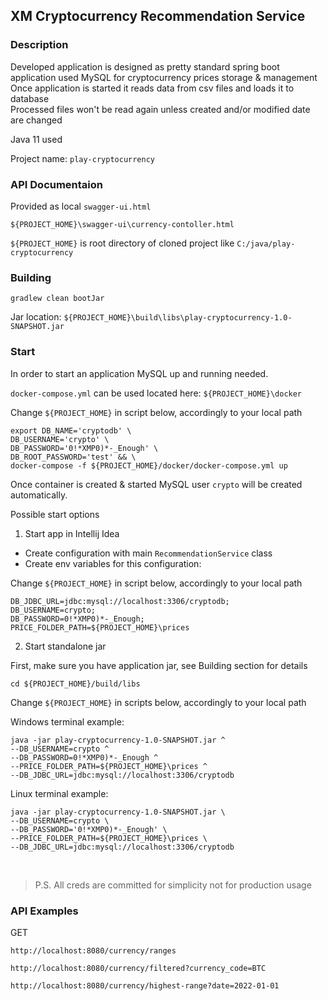 ## XM Cryptocurrency Recommendation Service

### Description

Developed application is designed as pretty standard spring boot application
used MySQL for cryptocurrency prices storage & management  
Once application is started it reads data from csv files and loads it to database  
Processed files won't be read again unless created and/or modified date are changed

Java 11 used

Project name: `play-cryptocurrency`

### API Documentaion

Provided as local `swagger-ui.html`

`${PROJECT_HOME}\swagger-ui\currency-contoller.html`

`${PROJECT_HOME}` is root directory of cloned project like `C:/java/play-cryptocurrency`

### Building

```shell
gradlew clean bootJar
```

Jar location: `${PROJECT_HOME}\build\libs\play-cryptocurrency-1.0-SNAPSHOT.jar`

### Start

In order to start an application MySQL up and running needed.

`docker-compose.yml` can be used located here: `${PROJECT_HOME}\docker`

Change `${PROJECT_HOME}` in script below, accordingly to your local path

```shell
export DB_NAME='cryptodb' \
DB_USERNAME='crypto' \
DB_PASSWORD='0!*XMP0)*-_Enough' \
DB_ROOT_PASSWORD='test' && \
docker-compose -f ${PROJECT_HOME}/docker/docker-compose.yml up
```

Once container is created & started MySQL user `crypto` will be created automatically.

Possible start options

1. Start app in Intellij Idea

- Create configuration with main `RecommendationService` class
- Create env variables for this configuration:

 Change `${PROJECT_HOME}` in script below, accordingly to your local path

```shell
DB_JDBC_URL=jdbc:mysql://localhost:3306/cryptodb;  
DB_USERNAME=crypto;  
DB_PASSWORD=0!*XMP0)*-_Enough;  
PRICE_FOLDER_PATH=${PROJECT_HOME}\prices
```

2. Start standalone jar

First, make sure you have application jar, see Building section for details

`cd ${PROJECT_HOME}/build/libs`

Change `${PROJECT_HOME}` in scripts below, accordingly to your local path

Windows terminal example: 
```shell
java -jar play-cryptocurrency-1.0-SNAPSHOT.jar ^
--DB_USERNAME=crypto ^
--DB_PASSWORD=0!*XMP0)*-_Enough ^
--PRICE_FOLDER_PATH=${PROJECT_HOME}\prices ^
--DB_JDBC_URL=jdbc:mysql://localhost:3306/cryptodb
```

Linux terminal example:
```shell
java -jar play-cryptocurrency-1.0-SNAPSHOT.jar \
--DB_USERNAME=crypto \
--DB_PASSWORD='0!*XMP0)*-_Enough' \
--PRICE_FOLDER_PATH=${PROJECT_HOME}\prices \
--DB_JDBC_URL=jdbc:mysql://localhost:3306/cryptodb
```
<br>

> P.S. All creds are committed for simplicity not for production usage

### API Examples

GET

```http://localhost:8080/currency/ranges```

```http://localhost:8080/currency/filtered?currency_code=BTC```

```http://localhost:8080/currency/highest-range?date=2022-01-01```

